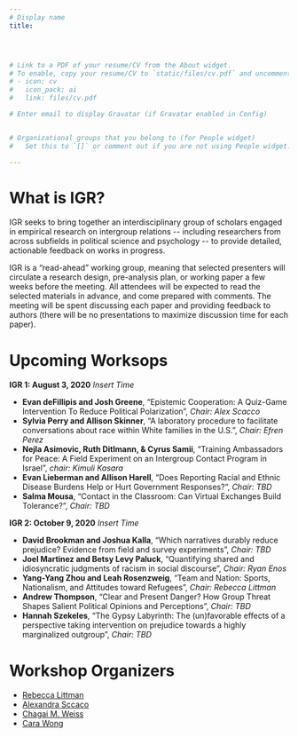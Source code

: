 ```yaml
---
# Display name
title: 




# Link to a PDF of your resume/CV from the About widget.
# To enable, copy your resume/CV to `static/files/cv.pdf` and uncomment the lines below.
# - icon: cv
#   icon_pack: ai
#   link: files/cv.pdf

# Enter email to display Gravatar (if Gravatar enabled in Config)


# Organizational groups that you belong to (for People widget)
#   Set this to `[]` or comment out if you are not using People widget.

---
```

# What is IGR?
IGR seeks to bring together an interdisciplinary group of scholars engaged in empirical research on intergroup relations -- including researchers from across subfields in political science and psychology -- to provide detailed, actionable feedback on works in progress. 

IGR is a “read-ahead” working group, meaning that selected presenters will circulate a research design, pre-analysis plan, or working paper a few weeks before the meeting. All attendees will be expected to read the selected materials in advance, and come prepared with comments. The meeting will be spent discussing each paper and providing feedback to authors  (there will be no presentations to maximize discussion time for each paper).

# Upcoming Worksops
**IGR 1: August 3, 2020** *Insert Time*
 - **Evan deFillipis and Josh Greene**, “Epistemic Cooperation: A Quiz-Game Intervention To Reduce Political Polarization”, *Chair: Alex Scacco*
 - **Sylvia Perry and Allison Skinner**, “A laboratory procedure to facilitate conversations about race within White families in the U.S.”, *Chair: Efren Perez*
 - **Nejla Asimovic, Ruth Ditlmann, & Cyrus Samii**, “Training Ambassadors for Peace: A Field Experiment on an Intergroup Contact Program in Israel”, *chair: Kimuli Kasara* 
 - **Evan Lieberman and Allison Harell**, “Does Reporting Racial and Ethnic Disease Burdens Help or Hurt Government Responses?”, *Chair: TBD*
 - **Salma Mousa**, “Contact in the Classroom: Can Virtual Exchanges Build Tolerance?”, *Chair: TBD*
 
 **IGR 2: October 9, 2020**  *Insert Time*
 - **David Brookman and Joshua Kalla**, “Which narratives durably reduce prejudice? Evidence from field and survey experiments”, *Chair: TBD*
 - **Joel Martinez and Betsy Levy Paluck**, “Quantifying shared and idiosyncratic judgments of racism in social discourse”, *Chair: Ryan Enos*
 - **Yang-Yang Zhou and Leah Rosenzweig**, “Team and Nation: Sports, Nationalism, and Attitudes toward Refugees”, *Chair: Rebecca Littman*
 - **Andrew Thompson**, “Clear and Present Danger? How Group Threat Shapes Salient Political Opinions and Perceptions”, *Chair: TBD*
 - **Hannah Szekeles**, “The Gypsy Labyrinth: The (un)favorable effects of a perspective taking intervention on prejudice towards a highly marginalized outgroup”, *Chair: TBD*
 
 
# Workshop Organizers 

 - [Rebecca Littman](http://www.rebeccalittman.com/) [<i class="fas fa-envelope"></i>](rlittman@uic.edu)
 - [Alexandra Sccaco](https://www.wzb.eu/en/persons/alexandra-scacco) [<i class="fas fa-envelope"></i>](alex.scacco@wzb.eu)
 - [Chagai M. Weiss](https://www.chagaimweiss.com/) [<i class="fas fa-envelope"></i>](cmweiss3@wisc.edu)
 - [Cara Wong](http://carawong.org/) [<i class="fas fa-envelope"></i>](carawong@illinois.edu)

